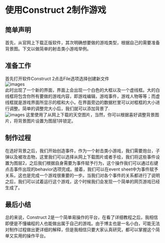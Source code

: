 # 使用Construct 2制作游戏
## 简单声明
首先，从官网上下载正版软件，其次明确想要做的游戏类型，根据自己的需要准备背景图。下文以做简单的射击类小游戏举例。
## 准备工作
首先打开软件Construct 2点击File选项选择创建新文件  
![images](https://www.scirra.com/images/articles/filenew.png)  
此时出现了一个新的界面，界面上会出现一个白色的大框以及一个虚线框。大的白线框将包含你所有要做的游戏内容，即游戏编辑，游戏事件，游戏人物等等；而虚线框就是游戏界面所显示的框和大小。在界面旁边的数据栏里可以对框框的大小进行调整。简单的调整完大小后，我们就可以添加背景了.  
![images](https://www.scirra.com/images/articles/insertobject.png)
这里使用了从网上下载的天空图片，当然，你可以根据喜好调整背景图片，将背景图片设置为图层1并锁定。
## 制作过程
在选好背景之后，我们开始创造事件，作为一个射击类小游戏，我们需要炮台，子弹以及被攻击物，这里我们可以选择从网上下载图片或者手绘，我们将这些事件设置为图层2，之后我们根据自身需要为事件赋予行为，这个操作我们可以通过右键点击事件出现的behavior选项完成。接着，我们可以在event sheet中为事件赋予关系，这也是完成一个游戏很重要的一步。当我们对各个事件的关系都进行了说明之后，我们可以试着运行这个游戏，这个时候我们会发现一个简单的网页游戏已经生成了。
## 最后小结
总的来说，Construct 2是一个简单易操作的平台，在看了详细教程之后，我相信即便是不懂编程的人也能做出属于自己的游戏。由于博主也是一名小白，可能无法对制作过程做出更详细的解释，但是我相信只要大家认真研究，都可以掌握这个简单又实用的操作平台。
